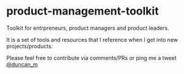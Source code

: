 # product-management-toolkit
 Toolkit for entrpreneurs, product managers and product leaders.
 
It is a set of tools and resources that I reference when I get into new projects/products. 
 
Please feel free to contribute via comments/PRs or ping me a tweet [@duncan_m](https://twitter.com/duncan_m)
